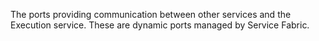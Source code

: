 The ports providing communication between other services and the Execution service. These are dynamic ports managed by Service Fabric.
